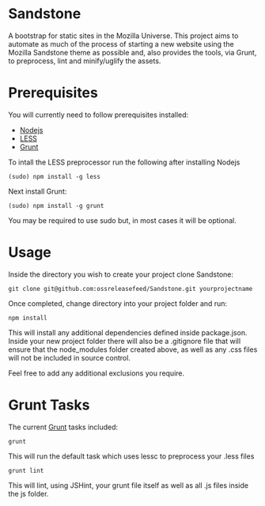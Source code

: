 Sandstone
=========

A bootstrap for static sites in the Mozilla Universe. This project aims to automate as much
of the process of starting a new website using the Mozilla Sandstone theme as possible and,
also provides the tools, via Grunt, to preprocess, lint and minify/uglify the assets.

Prerequisites
=============

You will currently need to follow prerequisites installed:

* [Nodejs][nodejs]
* [LESS][less]
* [Grunt][grunt]

To intall the LESS preprocessor run the following after installing Nodejs

    (sudo) npm install -g less

Next install Grunt:

    (sudo) npm install -g grunt

You may be required to use sudo but, in most cases it will be optional.

Usage
=====

Inside the directory you wish to create your project clone Sandstone:

    git clone git@github.com:ossreleasefeed/Sandstone.git yourprojectname

Once completed, change directory into your project folder and run:

    npm install

This will install any additional dependencies defined inside package.json. Inside your new project folder
there will also be a .gitignore file that will ensure that the node_modules folder created above, as well
as any .css files will not be included in source control.

Feel free to add any additional exclusions you require.

Grunt Tasks
===========

The current [Grunt][grunt] tasks included:

    grunt

This will run the default task which uses lessc to preprocess your .less files

    grunt lint

This will lint, using JSHint, your grunt file itself as well as all .js files inside the
js folder.

[nodejs]: http://nodejs.org
[less]: https://github.com/cloudhead/less.js
[grunt]: http://github.com/cowboy/grunt
